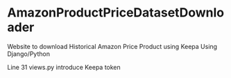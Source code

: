 # AmazonProductPriceDatasetDownloader
Website to download Historical Amazon Price Product using Keepa
Using Django/Python


Line 31 views.py introduce Keepa token
